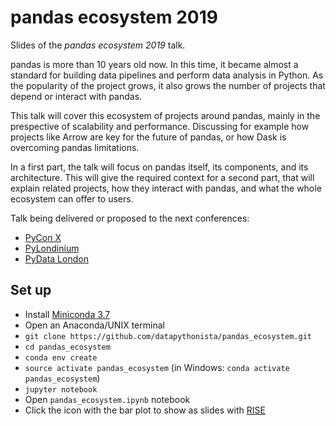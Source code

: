 # pandas ecosystem 2019

Slides of the _pandas ecosystem 2019_ talk.

pandas is more than 10 years old now. In this time, it became almost a standard
for building data pipelines and perform data analysis in Python.
As the popularity of the project grows, it also grows the number of projects
that depend or interact with pandas.

This talk will cover this ecosystem of projects around pandas,
mainly in the prespective of scalability and performance.
Discussing for example how projects like Arrow are key for the future of pandas,
or how Dask is overcoming pandas limitations.

In a first part, the talk will focus on pandas itself, its components,
and its architecture. This will give the required context for a second part,
that will explain related projects, how they interact with pandas,
and what the whole ecosystem can offer to users.

Talk being delivered or proposed to the next conferences:

- [PyCon X](https://www.pycon.it/en/)
- [PyLondinium](https://pylondinium.org/)
- [PyData London](https://pydata.org/london2019/)

## Set up

- Install [Miniconda 3.7](https://docs.conda.io/en/latest/miniconda.html)
- Open an Anaconda/UNIX terminal
- `git clone https://github.com/datapythonista/pandas_ecosystem.git`
- `cd pandas_ecosystem`
- `conda env create`
- `source activate pandas_ecosystem` (in Windows: `conda activate pandas_ecosystem`)
- `jupyter notebook`
- Open `pandas_ecosystem.ipynb` notebook
- Click the icon with the bar plot to show as slides with [RISE](https://damianavila.github.io/RISE/)
